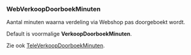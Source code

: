 ### WebVerkoopDoorboekMinuten

Aantal minuten waarna verdeling via Webshop pas doorgeboekt wordt.

Default is voormalige **VerkoopDoorboekMinuten**.

Zie ook [TeleVerkoopDoorboekMinuten](F1/System_TeleVerkoopDoorboekMinuten.md).
